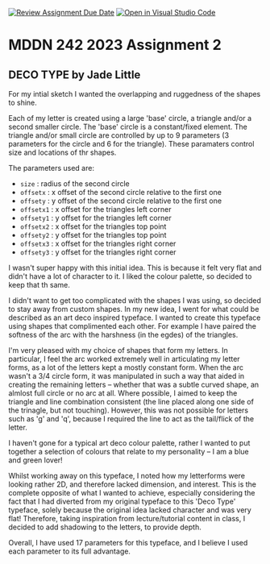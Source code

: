 [![Review Assignment Due Date](https://classroom.github.com/assets/deadline-readme-button-24ddc0f5d75046c5622901739e7c5dd533143b0c8e959d652212380cedb1ea36.svg)](https://classroom.github.com/a/ihfjUrzT)
[![Open in Visual Studio Code](https://classroom.github.com/assets/open-in-vscode-718a45dd9cf7e7f842a935f5ebbe5719a5e09af4491e668f4dbf3b35d5cca122.svg)](https://classroom.github.com/online_ide?assignment_repo_id=11529901&assignment_repo_type=AssignmentRepo)
# MDDN 242 2023 Assignment 2
## DECO TYPE by Jade Little

 
For my intial sketch I wanted the overlapping and ruggedness of the shapes to shine. 

Each of my letter is created using a large 'base' circle, a triangle and/or a second smaller circle. The 'base' circle is a constant/fixed element. The triangle and/or small circle are controlled by up to 9 parameters (3 parameters for the circle and 6 for the triangle). These paramaters control size and locations of thr shapes.

The parameters used are:
* `size` : radius of the second circle
 * `offsetx` : x offset of the second circle relative to the first one
  * `offsety` : y offset of the second circle relative to the first one
  * `offsetx1` : x offset for the triangles left corner
  * `offsety1` : y offset for the triangles left corner
   * `offsetx2` : x offset for the triangles top point
  * `offsety2` : y offset for the triangles top point
   * `offsetx3` : x offset for the triangles right corner
  * `offsety3` : y offset for the triangles right corner

  I wasn't super happy with this initial idea. This is because it felt very flat and didn't have a lot of character to it. I liked the colour palette, so decided to keep that th same. 

  I didn't want to get too complicated with the shapes I was using, so decided to stay away from custom shapes. In my new idea, I went for what could be described as an art deco inspired typeface. I wanted to create this typeface using shapes that complimented each other. For example I have paired the softness of the arc with the harshness (in the egdes) of the triangles. 

  I'm very pleased with my choice of shapes that form my letters. In particular, I feel the arc worked extremely well in articulating my letter forms, as a lot of the letters kept a mostly constant form. When the arc wasn't a 3/4 circle form, it was manipulated in such a way that aided in creating the remaining letters – whether that was a subtle curved shape, an almlost full circle or no arc at all. Where possible, I aimed to keep the triangle and line combination consistent (the line placed along one side of the trinagle, but not touching). However, this was not possible for letters such as 'g' and 'q', because I required the line to act as the tail/flick of the letter. 

  I haven't gone for a typical art deco colour palette, rather I wanted to put together a selection of colours that relate to my personality – I am a blue and green lover! 

  Whilst working away on this typeface, I noted how my letterforms were looking rather 2D, and therefore lacked dimension, and interest. This is the complete opposite of what I wanted to achieve, especially considering the fact that I had diverted from my original typeface to this 'Deco Type' typeface, solely because the original idea lacked character and was very flat! Therefore, taking inspiration from lecture/tutorial content in class, I decided to add shadowing to the letters, to provide depth. 

  Overall, I have used 17 parameters for this typeface, and I believe I used each parameter to its full advantage. 

